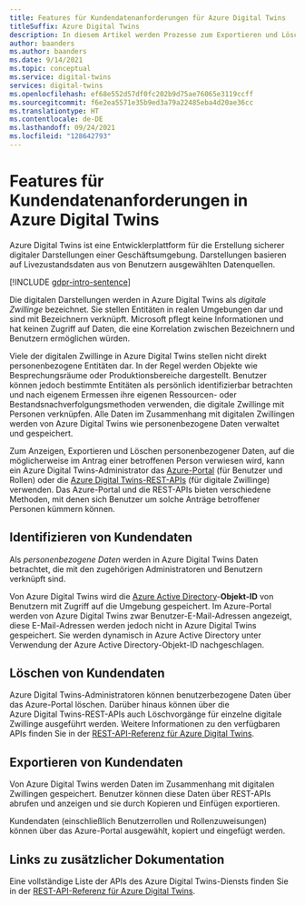 ```yaml
---
title: Features für Kundendatenanforderungen für Azure Digital Twins
titleSuffix: Azure Digital Twins
description: In diesem Artikel werden Prozesse zum Exportieren und Löschen personenbezogener Daten in Azure Digital Twins gezeigt.
author: baanders
ms.author: baanders
ms.date: 9/14/2021
ms.topic: conceptual
ms.service: digital-twins
services: digital-twins
ms.openlocfilehash: ef68e552d57df0fc202b9d75ae76065e3119ccff
ms.sourcegitcommit: f6e2ea5571e35b9ed3a79a22485eba4d20ae36cc
ms.translationtype: HT
ms.contentlocale: de-DE
ms.lasthandoff: 09/24/2021
ms.locfileid: "128642793"
---
```

# <a name="azure-digital-twins-customer-data-request-features"></a>Features für Kundendatenanforderungen in Azure Digital Twins

Azure Digital Twins ist eine Entwicklerplattform für die Erstellung sicherer digitaler Darstellungen einer Geschäftsumgebung. Darstellungen basieren auf Livezustandsdaten aus von Benutzern ausgewählten Datenquellen.

[!INCLUDE [gdpr-intro-sentence](../../includes/gdpr-intro-sentence.md)]

Die digitalen Darstellungen werden in Azure Digital Twins als *digitale Zwillinge* bezeichnet. Sie stellen Entitäten in realen Umgebungen dar und sind mit Bezeichnern verknüpft. Microsoft pflegt keine Informationen und hat keinen Zugriff auf Daten, die eine Korrelation zwischen Bezeichnern und Benutzern ermöglichen würden. 

Viele der digitalen Zwillinge in Azure Digital Twins stellen nicht direkt personenbezogene Entitäten dar. In der Regel werden Objekte wie Besprechungsräume oder Produktionsbereiche dargestellt. Benutzer können jedoch bestimmte Entitäten als persönlich identifizierbar betrachten und nach eigenem Ermessen ihre eigenen Ressourcen- oder Bestandsnachverfolgungsmethoden verwenden, die digitale Zwillinge mit Personen verknüpfen. Alle Daten im Zusammenhang mit digitalen Zwillingen werden von Azure Digital Twins wie personenbezogene Daten verwaltet und gespeichert.

Zum Anzeigen, Exportieren und Löschen personenbezogener Daten, auf die möglicherweise im Antrag einer betroffenen Person verwiesen wird, kann ein Azure Digital Twins-Administrator das [Azure-Portal](https://portal.azure.com/) (für Benutzer und Rollen) oder die [Azure Digital Twins-REST-APIs](/rest/api/azure-digitaltwins/) (für digitale Zwillinge) verwenden. Das Azure-Portal und die REST-APIs bieten verschiedene Methoden, mit denen sich Benutzer um solche Anträge betroffener Personen kümmern können.

## <a name="identifying-customer-data"></a>Identifizieren von Kundendaten

Als *personenbezogene Daten* werden in Azure Digital Twins Daten betrachtet, die mit den zugehörigen Administratoren und Benutzern verknüpft sind. 

Von Azure Digital Twins wird die [Azure Active Directory](../active-directory/fundamentals/active-directory-whatis.md)-**Objekt-ID** von Benutzern mit Zugriff auf die Umgebung gespeichert. Im Azure-Portal werden von Azure Digital Twins zwar Benutzer-E-Mail-Adressen angezeigt, diese E-Mail-Adressen werden jedoch nicht in Azure Digital Twins gespeichert. Sie werden dynamisch in Azure Active Directory unter Verwendung der Azure Active Directory-Objekt-ID nachgeschlagen.

## <a name="deleting-customer-data"></a>Löschen von Kundendaten

Azure Digital Twins-Administratoren können benutzerbezogene Daten über das Azure-Portal löschen. Darüber hinaus können über die Azure Digital Twins-REST-APIs auch Löschvorgänge für einzelne digitale Zwillinge ausgeführt werden. Weitere Informationen zu den verfügbaren APIs finden Sie in der [REST-API-Referenz für Azure Digital Twins](/rest/api/azure-digitaltwins/).

## <a name="exporting-customer-data"></a>Exportieren von Kundendaten

Von Azure Digital Twins werden Daten im Zusammenhang mit digitalen Zwillingen gespeichert. Benutzer können diese Daten über REST-APIs abrufen und anzeigen und sie durch Kopieren und Einfügen exportieren. 

Kundendaten (einschließlich Benutzerrollen und Rollenzuweisungen) können über das Azure-Portal ausgewählt, kopiert und eingefügt werden. 

## <a name="links-to-additional-documentation"></a>Links zu zusätzlicher Dokumentation

Eine vollständige Liste der APIs des Azure Digital Twins-Diensts finden Sie in der [REST-API-Referenz für Azure Digital Twins](/rest/api/azure-digitaltwins/).